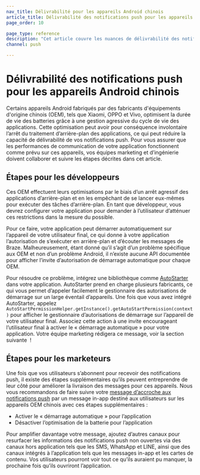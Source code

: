 ```yaml
---
nav_title: Délivrabilité pour les appareils Android chinois
article_title: Délivrabilité des notifications push pour les appareils Android chinois
page_order: 10

page_type: reference
description: "Cet article couvre les nuances de délivrabilité des notifications push que vous devez connaître lorsque vous ciblez des utilisateurs sur des appareils Android fabriqués par des OEM chinois."
channel: push

---
```


# Délivrabilité des notifications push pour les appareils Android chinois

Certains appareils Android fabriqués par des fabricants d'équipements d'origine chinois (OEM), tels que Xiaomi, OPPO et Vivo, optimisent la durée de vie des batteries grâce à une gestion agressive du cycle de vie des applications. Cette optimisation peut avoir pour conséquence involontaire l’arrêt du traitement d’arrière-plan des applications, ce qui peut réduire la capacité de délivrabilité de vos notifications push. Pour vous assurer que les performances de communication de votre application fonctionnent comme prévu sur ces appareils, vos équipes marketing et d’ingénierie doivent collaborer et suivre les étapes décrites dans cet article.

## Étapes pour les développeurs
Ces OEM effectuent leurs optimisations par le biais d’un arrêt agressif des applications d’arrière-plan et en les empêchant de se lancer eux-mêmes pour exécuter des tâches d’arrière-plan. En tant que développeur, vous devrez configurer votre application pour demander à l’utilisateur d’atténuer ces restrictions dans la mesure du possible.

Pour ce faire, votre application peut démarrer automatiquement sur l’appareil de votre utilisateur final, ce qui donne à votre application l’autorisation de s’exécuter en arrière-plan et d’écouter les messages de Braze. Malheureusement, étant donné qu’il s’agit d’un problème spécifique aux OEM et non d’un problème Android, il n’existe aucune API documentée pour afficher l’invite d’autorisation de démarrage automatique pour chaque OEM.

Pour résoudre ce problème, intégrez une bibliothèque comme [AutoStarter](https://github.com/judemanutd/AutoStarter) dans votre application. AutoStarter prend en charge plusieurs fabricants, ce qui vous permet d’appeler facilement le gestionnaire des autorisations de démarrage sur un large éventail d’appareils. Une fois que vous avez intégré AutoStarter, appelez `AutoStartPermissionHelper.getInstance().getAutoStartPermission(context)` pour afficher le gestionnaire d’autorisations de démarrage sur l’appareil de votre utilisateur final. Associez cette action à une invite encourageant l’utilisateur final à activer le « démarrage automatique » pour votre application. Votre équipe marketing rédigera ce message, voir la section suivante  !

## Étapes pour les marketeurs
Une fois que vos utilisateurs s’abonnent pour recevoir des notifications push, il existe des étapes supplémentaires qu’ils peuvent entreprendre de leur côté pour améliorer la livraison des messages pour ces appareils. Nous vous recommandons de faire suivre votre [message d’accroche aux notifications push]({{site.baseurl}}/user_guide/message_building_by_channel/push/push_primer_messages/) par un message in-app destiné aux utilisateurs sur les appareils OEM chinois avec ces étapes supplémentaires :

- Activer le « démarrage automatique » pour l’application
- Désactiver l’optimisation de la batterie pour l’application

Pour amplifier davantage votre message, ajoutez d’autres canaux pour resurfacer les informations des notifications push non ouvertes via des canaux hors application tels que les SMS, WhatsApp et LINE, ainsi que des canaux intégrés à l’application tels que les messages in-app et les cartes de contenu. Vos utilisateurs pourront voir tout ce qu’ils auraient pu manquer, la prochaine fois qu’ils ouvriront l’application.